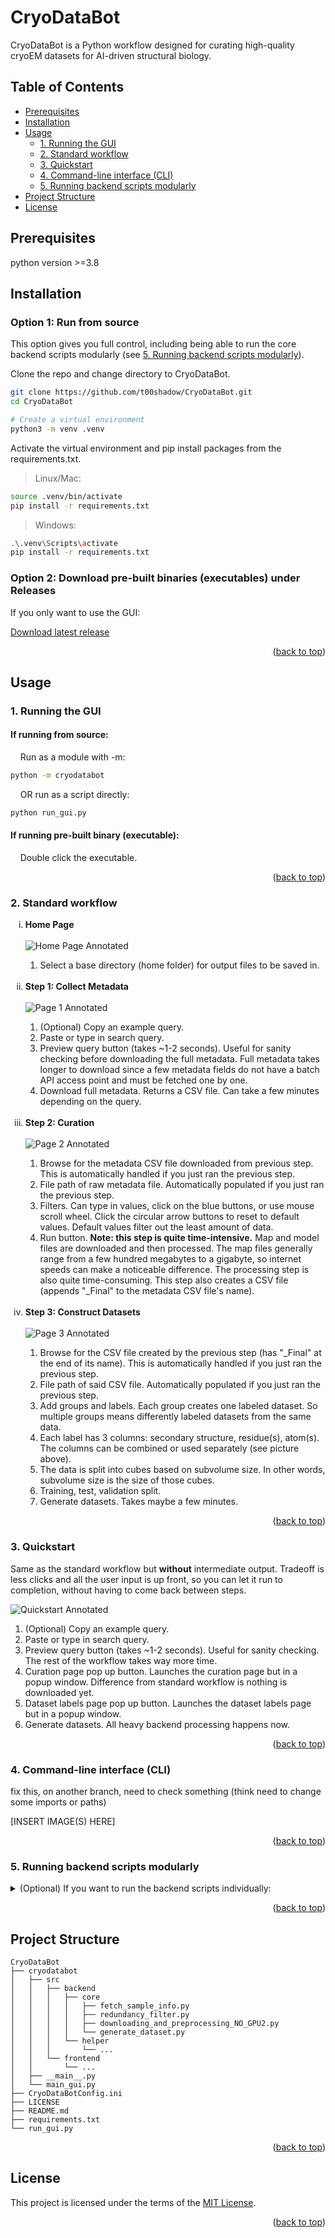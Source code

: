 <a id="readme-top"></a>

# CryoDataBot

CryoDataBot is a Python workflow designed for curating high-quality cryoEM datasets for AI-driven structural biology.

## Table of Contents

- [Prerequisites](#prerequisites)
- [Installation](#installation)
- [Usage](#usage)
  - [1. Running the GUI](#1-running-the-gui)
  - [2. Standard workflow](#2-standard-workflow)
  - [3. Quickstart](#3-quickstart)
  - [4. Command-line interface (CLI)](#4-command-line-interface-cli)
  - [5. Running backend scripts modularly](#5-running-backend-scripts-modularly)
- [Project Structure](#project-structure)
- [License](#license)

## Prerequisites
python version >=3.8

## Installation

### Option 1: Run from source
This option gives you full control, including being able to run the core backend scripts modularly (see [5. Running backend scripts modularly](#5-running-backend-scripts-modularly)).

Clone the repo and change directory to CryoDataBot.
```sh
git clone https://github.com/t00shadow/CryoDataBot.git
cd CryoDataBot

# Create a virtual environment
python3 -m venv .venv
```
Activate the virtual environment and pip install packages from the requirements.txt.

> Linux/Mac:
```sh
source .venv/bin/activate
pip install -r requirements.txt
```

> Windows:
```sh
.\.venv\Scripts\activate
pip install -r requirements.txt
```

### Option 2: Download pre-built binaries (executables) under Releases
If you only want to use the GUI:

[Download latest release](https://github.com/t00shadow/CryoDataBot/releases/latest)

<p align="right">(<a href="#readme-top">back to top</a>)</p>

## Usage
### 1. Running the GUI
#### If running from source:
&nbsp;&nbsp;&nbsp;&nbsp;Run as a module with -m:
```sh
python -m cryodatabot
```
&nbsp;&nbsp;&nbsp;&nbsp;OR run as a script directly:
```sh
python run_gui.py
```

#### If running pre-built binary (executable):
&nbsp;&nbsp;&nbsp;&nbsp;Double click the executable.

<p align="right">(<a href="#readme-top">back to top</a>)</p>

### 2. Standard workflow
<ol type="i">
  <li><b>Home Page</b></li></br>
  <img src="readme_images/home_annotated.png" alt="Home Page Annotated">
  <ol type="1">
    <li>Select a base directory (home folder) for output files to be saved in.</li>
  </ol>

  </br>
  
  <li><b>Step 1: Collect Metadata</b></li></br>
  <img src="readme_images/page1_annotated2.png" alt="Page 1 Annotated">
  <ol type="1">
    <li>(Optional) Copy an example query.</li>
    <li>Paste or type in search query.</li>
    <li>Preview query button (takes ~1-2 seconds). Useful for sanity checking before downloading the full metadata. Full metadata takes longer to download since a few metadata fields do not have a batch API access point and must be fetched one by one.</li>
    <li>Download full metadata. Returns a CSV file. Can take a few minutes depending on the query.</li>
  </ol>

  </br>
  
  <li><b>Step 2: Curation</b></li></br>
  <img src="readme_images/page2_annotated.png" alt="Page 2 Annotated">
  <ol type="1">
    <li>Browse for the metadata CSV file downloaded from previous step. This is automatically handled if you just ran the previous step.</li>
    <li>File path of raw metadata file. Automatically populated if you just ran the previous step.</li>
    <li>Filters. Can type in values, click on the blue buttons, or use mouse scroll wheel. Click the circular arrow buttons to reset to default values. Default values filter out the least amount of data.</li>
    <li>Run button. <b>Note: this step is quite time-intensive.</b> Map and model files are downloaded and then processed. The map files generally range from a few hundred megabytes to a gigabyte, so internet speeds can make a noticeable difference. The processing step is also quite time-consuming. This step also creates a CSV file (appends "_Final" to the metadata CSV file's name).</li>
  </ol>

  </br>
  
  <li><b>Step 3: Construct Datasets</b></li></br>
  <img src="readme_images/page3_annotated2.png" alt="Page 3 Annotated">
  <ol type="1">
    <li>Browse for the CSV file created by the previous step (has "_Final" at the end of its name). This is automatically handled if you just ran the previous step.</li>
    <li>File path of said CSV file. Automatically populated if you just ran the previous step.</li>
    <li>Add groups and labels. Each group creates one labeled dataset. So multiple groups means differently labeled datasets from the same data.</li>
    <li>Each label has 3 columns: secondary structure, residue(s), atom(s). The columns can be combined or used separately (see picture above).</li>
    <li>The data is split into cubes based on subvolume size. In other words, subvolume size is the size of those cubes.</li>
    <li>Training, test, validation split.</li>
    <li>Generate datasets. Takes maybe a few minutes.</li>
  </ol>
</ol>

<p align="right">(<a href="#readme-top">back to top</a>)</p>

### 3. Quickstart
Same as the standard workflow but **without** intermediate output. Tradeoff is less clicks and all the user input is up front, so you can let it run to completion, without having to come back between steps.

![Quickstart Annotated](readme_images/quickstart_annotated.png)
1. (Optional) Copy an example query.
2. Paste or type in search query.
3. Preview query button (takes ~1-2 seconds). Useful for sanity checking. The rest of the workflow takes way more time.
4. Curation page pop up button. Launches the curation page but in a popup window. Difference from standard workflow is nothing is downloaded yet.
5. Dataset labels page pop up button. Launches the dataset labels page but in a popup window.
6. Generate datasets. All heavy backend processing happens now.

<p align="right">(<a href="#readme-top">back to top</a>)</p>

### 4. Command-line interface (CLI)
fix this, on another branch, need to check something (think need to change some imports or paths)

[INSERT IMAGE(S) HERE]

<p align="right">(<a href="#readme-top">back to top</a>)</p>

### 5. Running backend scripts modularly
<details> 
<summary> (Optional) If you want to run the backend scripts individually: </summary>
  
  **This only works if you cloned the repository.**
  
  There are 4 core backend scripts (see <a href="#project-structure">Project Structure</a>). 
  
  _Note: The curation page in the GUI uses 2 of them, hence why the GUI only has 3 pages in the standard workflow._
  
  ```
  python -m cryodatabot.src.backend.core.[backend_script]
  ```
  Options are `fetch_sample_info`, `redundancy_filter`, `downloading_and_preprocessing_NO_GPU2`, and `generate_dataset`. Running as a module, so drop the ".py" suffix.

  Ex)
  ```
  python -m cryodatabot.src.backend.core.fetch_sample_info
  ```

  To change user inputs (parameters, thresholds, paths, etc.), one way is to modify the `main()` function of the target script directly (ex. the `main()` function of `fetch_sample_info.py`), and then run the above command. Each of the 4 core backend scripts has a `main()` function with example usage. 
  
  The other way is edit the config file CryoDataBotConfig.ini (located in the root level directory).

  Ex) fetch_sample_info.py's main() function. Instead of using the config file, you replace those lines with hardcoded values:

  ![Quickstart Annotated](readme_images/main_function.png)

  .ini file (config file):

  ![Quickstart Annotated](readme_images/ini_file.png)


</details>

<p align="right">(<a href="#readme-top">back to top</a>)</p>

## Project Structure

```
CryoDataBot
├── cryodatabot
│   ├── src
│   │   ├── backend
│   │   │   ├── core
│   │   │   │   ├── fetch_sample_info.py
│   │   │   │   ├── redundancy_filter.py
│   │   │   │   ├── downloading_and_preprocessing_NO_GPU2.py
│   │   │   │   └── generate_dataset.py
│   │   │   └── helper
│   │   │       └── ...
│   │   └── frontend
│   │       └── ...
│   ├── __main__.py
│   └── main_gui.py
├── CryoDataBotConfig.ini
├── LICENSE
├── README.md
├── requirements.txt
└── run_gui.py
```

<p align="right">(<a href="#readme-top">back to top</a>)</p>

## License
This project is licensed under the terms of the [MIT License](LICENSE).

<p align="right">(<a href="#readme-top">back to top</a>)</p>

